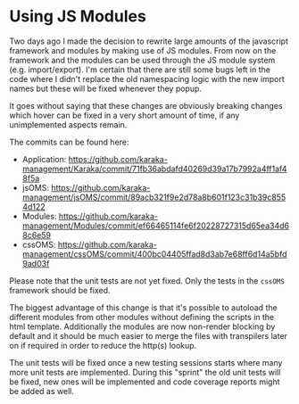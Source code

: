 # Using JS Modules

Two days ago I made the decision to rewrite large amounts of the javascript framework and modules by making use of JS modules. From now on the framework and the modules can be used through the JS module system (e.g. import/export). I'm certain that there are still some bugs left in the code where I didn't replace the old namespacing logic with the new import names but these will be fixed whenever they popup.

It goes without saying that these changes are obviously breaking changes which hover can be fixed in a very short amount of time, if any unimplemented aspects remain.

The commits can be found here:

* Application: https://github.com/karaka-management/Karaka/commit/71fb36abdafd40269d39a17b7992a4ff1af48f5a
* jsOMS: https://github.com/karaka-management/jsOMS/commit/89acb321f9e2d78a8b601f123c31b39c8554d122
* Modules: https://github.com/karaka-management/Modules/commit/ef66465114fe6f20228727315d65ea34d68c6e59
* cssOMS: https://github.com/karaka-management/cssOMS/commit/400bc04405ffad8d3ab7e68ff6d14a5bfd9ad03f

Please note that the unit tests are not yet fixed. Only the tests in the `cssOMS` framework should be fixed.

The biggest advantage of this change is that it's possible to autoload the different modules from other modules without defining the scripts in the html template. Additionally the modules are now non-render blocking by default and it should be much easier to merge the files with transpilers later on if required in order to reduce the http(s) lookup.

The unit tests will be fixed once a new testing sessions starts where many more unit tests are implemented. During this "sprint" the old unit tests will be fixed, new ones will be implemented and code coverage reports might be added as well.